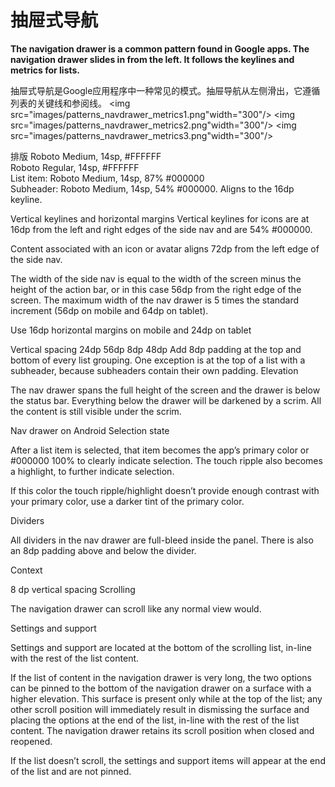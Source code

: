 # 抽屉式导航 #

**The navigation drawer is a common pattern found in Google apps.  The navigation drawer slides in from the left. It follows the keylines and metrics for lists.**

抽屉式导航是Google应用程序中一种常见的模式。抽屉导航从左侧滑出，它遵循列表的关键线和参阅线。
<img src="images/patterns_navdrawer_metrics1.png"width="300"/> 
<img src="images/patterns_navdrawer_metrics2.png"width="300"/> 
<img src="images/patterns_navdrawer_metrics3.png"width="300"/> 

排版
Roboto Medium, 14sp, #FFFFFF  
Roboto Regular, 14sp, #FFFFFF  
List item: Roboto Medium, 14sp, 87% #000000  
Subheader: Roboto Medium, 14sp, 54% #000000. Aligns to the 16dp keyline.  
 

Vertical keylines and horizontal margins
Vertical keylines for icons are at 16dp from the left and right edges of the side nav and are 54% #000000.

Content associated with an icon or avatar aligns 72dp from the left edge of the side nav.

The width of the side nav is equal to the width of the screen minus the height of the action bar, or in this case 56dp from the right edge of the screen. The maximum width of the nav drawer is 5 times the standard increment (56dp on mobile and 64dp on tablet).

Use 16dp horizontal margins on mobile and 24dp on tablet

Vertical spacing
24dp
56dp
8dp
48dp
Add 8dp padding at the top and bottom of every list grouping. One exception is at the top of a list with a subheader, because subheaders contain their own padding.
Elevation

The nav drawer spans the full height of the screen and the drawer is below the status bar. Everything below the drawer will be darkened by a scrim. All the content is still visible under the scrim.

 


Nav drawer on Android
Selection state

After a list item is selected, that item becomes the app’s primary color or #000000 100% to clearly indicate selection. The touch ripple also becomes a highlight, to further indicate selection.

If this color the touch ripple/highlight doesn’t provide enough contrast with your primary color, use a darker tint of the primary color.

 







Dividers

All dividers in the nav drawer are full-bleed inside the panel. There is also an 8dp padding above and below the divider.

 


Context

8 dp vertical spacing
Scrolling

The navigation drawer can scroll like any normal view would.

 



Settings and support

Settings and support are located at the bottom of the scrolling list, in-line with the rest of the list content.

If the list of content in the navigation drawer is very long, the two options can be pinned to the bottom of the navigation drawer on a surface with a higher elevation. This surface is present only while at the top of the list; any other scroll position will immediately result in dismissing the surface and placing the options at the end of the list, in-line with the rest of the list content. The navigation drawer retains its scroll position when closed and reopened.

 



If the list doesn’t scroll, the settings and support items will appear at the end of the list and are not pinned.

 

